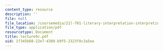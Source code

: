 ```yaml
---
content_type: resource
description: ''
file: null
file_location: /coursemedia/21l-701-literary-interpretation-interpreting-poetry-fall-2003/1f345b8822e7d380b9f52323f8c3a5ea_lecture9c.pdf
file_type: application/pdf
resourcetype: Document
title: lecture9c.pdf
uid: 1f345b88-22e7-d380-b9f5-2323f8c3a5ea
---
```

